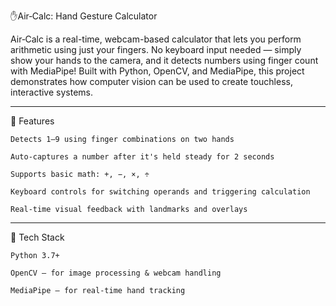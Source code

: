 ✋Air‑Calc: Hand Gesture Calculator

  Air‑Calc is a real-time, webcam-based calculator that lets you perform arithmetic using just your fingers. No keyboard input needed — simply show your hands to      the camera, and it detects numbers using finger count with MediaPipe!
  Built with Python, OpenCV, and MediaPipe, this project demonstrates how computer vision can be used to create touchless, interactive systems.
___

  🔧 Features
  
    Detects 1–9 using finger combinations on two hands

    Auto-captures a number after it's held steady for 2 seconds

    Supports basic math: +, −, ×, ÷

    Keyboard controls for switching operands and triggering calculation

    Real-time visual feedback with landmarks and overlays
  
 ___
  🧰 Tech Stack
  
    Python 3.7+

    OpenCV – for image processing & webcam handling

    MediaPipe – for real-time hand tracking

